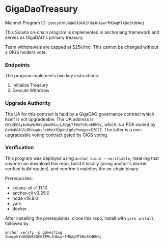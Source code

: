 # GigaDaoTreasury

Mainnet Program ID: `2omcykYnUGQW8tDGKZFMuJHAswrfMDAgMTkBo3Kd6Woj`

This Solana on-chain program is implemented in anchorlang framework and serves as GigaDAO's primary treasury.

Team withdrawals are capped at $25k/mo.
This cannot be changed without a GIGS holders vote.

### Endpoints

The program implements two key instructions:
1) Initialize Treasury
2) Execute Withdraw

### Upgrade Authority

The UA for this contract is held by a GigaDAO governance contract which itself is not upgradeable.
The UA address is `CKk2EQ6ybz6qMxMAVgDxdRksjLAQgLTfW47t9LwERW3z`, which is a PDA owned by `GzMvD8AGSiRhHapNsJzUMoYR3pkbCg6vPnnopaeFZE7E`.
The latter is a non-upgradeable voting contract gated by GIGS voting. 

### Verification

This program was deployed using `anchor build --verifiable`, meaning that anyone can download this repo,
build it locally (using anchor's docker verified build routine), and confirm it matches the on-chain binary.

Prerequisites:
- solana-cli v1.11.10
- anchor-cli v0.25.0
- node v18.8.0
- yarn
- docker

After installing the prerequisites, clone this repo, install with `yarn install`, followed by:

`anchor verify -p gdvesting 2omcykYnUGQW8tDGKZFMuJHAswrfMDAgMTkBo3Kd6Woj`


